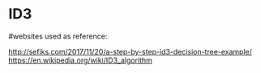 # ID3
#websites used as reference:

http://sefiks.com/2017/11/20/a-step-by-step-id3-decision-tree-example/
https://en.wikipedia.org/wiki/ID3_algorithm
